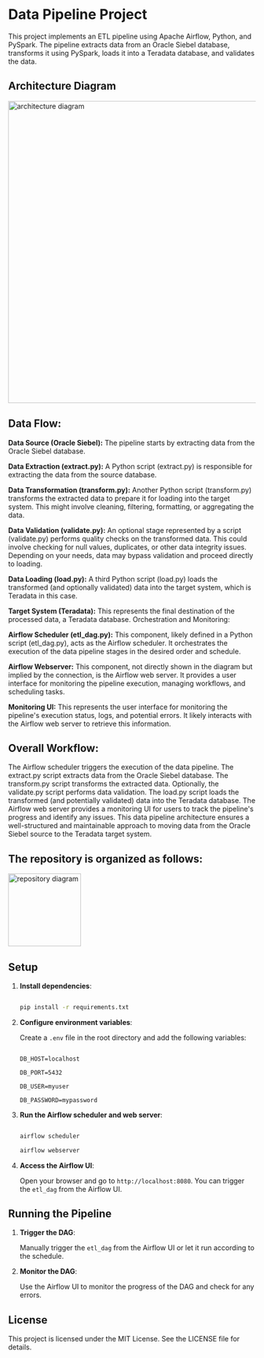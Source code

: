 # Data Pipeline Project 

  

This project implements an ETL pipeline using Apache Airflow, Python, and PySpark. The pipeline extracts data from an Oracle Siebel database, transforms it using PySpark, loads it into a Teradata database, and validates the data. 

  
 
 
## Architecture Diagram  
 <img width="614" alt="architecture diagram" src="https://github.com/Tushar-Ankush-More/data_pipeline_project/assets/170803153/ac64e011-ef0d-4543-a0ad-81ad8d08f7b0">

 
 
 
 
## Data Flow: 
**Data Source (Oracle Siebel):** The pipeline starts by extracting data from the Oracle Siebel database. 

**Data Extraction (extract.py):** A Python script (extract.py) is responsible for extracting the data from the source database. 

**Data Transformation (transform.py):** Another Python script (transform.py) transforms the extracted data to prepare it for loading into the target system. This might involve cleaning, filtering, formatting, or aggregating the data. 

**Data Validation (validate.py):** An optional stage represented by a script (validate.py) performs quality checks on the transformed data.
This could involve checking for null values, duplicates, or other data integrity issues. Depending on your needs, data may bypass validation and proceed directly to loading. 

**Data Loading (load.py):** A third Python script (load.py) loads the transformed (and optionally validated) data into the target system, which is Teradata in this case. 

**Target System (Teradata):** This represents the final destination of the processed data, a Teradata database. 
Orchestration and Monitoring: 

**Airflow Scheduler (etl_dag.py):** This component, likely defined in a Python script (etl_dag.py), acts as the Airflow scheduler. It orchestrates the execution of the data pipeline stages in the desired order and schedule. 

**Airflow Webserver:** This component, not directly shown in the diagram but implied by the connection, is the Airflow web server. It provides a user interface for monitoring the pipeline execution, managing workflows, and scheduling tasks. 

**Monitoring UI:** This represents the user interface for monitoring the pipeline's execution status, logs, and potential errors. It likely interacts with the Airflow web server to retrieve this information. 

## Overall Workflow: 
The Airflow scheduler triggers the execution of the data pipeline. 
The extract.py script extracts data from the Oracle Siebel database. 
The transform.py script transforms the extracted data. 
Optionally, the validate.py script performs data validation. 
The load.py script loads the transformed (and potentially validated) data into the Teradata database. 
The Airflow web server provides a monitoring UI for users to track the pipeline's progress and identify any issues. 
This data pipeline architecture ensures a well-structured and maintainable approach to moving data from the Oracle Siebel source to the Teradata target system. 

 
## The repository is organized as follows: 

 <img width="148" alt="repository diagram" src="https://github.com/Tushar-Ankush-More/data_pipeline_project/assets/170803153/35b7211f-adc7-44ec-b3c7-402922821682">
 

## Setup 

  

1. **Install dependencies**: 

    ```bash 

    pip install -r requirements.txt 

    ``` 

  

2. **Configure environment variables**: 

    Create a `.env` file in the root directory and add the following variables: 

    ``` 

    DB_HOST=localhost 

    DB_PORT=5432 

    DB_USER=myuser 

    DB_PASSWORD=mypassword 

    ``` 

  

3. **Run the Airflow scheduler and web server**: 

    ```bash 

    airflow scheduler 

    airflow webserver 

    ``` 

  

4. **Access the Airflow UI**: 

    Open your browser and go to `http://localhost:8080`. You can trigger the `etl_dag` from the Airflow UI. 

  

## Running the Pipeline 

  

1. **Trigger the DAG**: 

    Manually trigger the `etl_dag` from the Airflow UI or let it run according to the schedule. 

  

2. **Monitor the DAG**: 

    Use the Airflow UI to monitor the progress of the DAG and check for any errors. 

  

## License 

  

This project is licensed under the MIT License. See the LICENSE file for details. 

 
